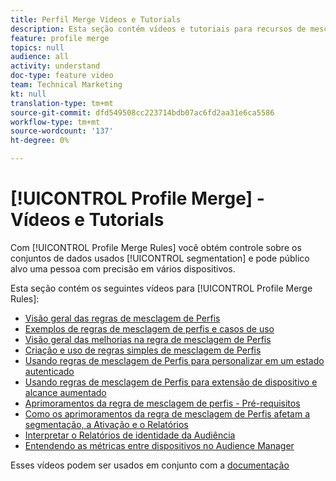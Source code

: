 ```yaml
---
title: Perfil Merge Vídeos e Tutorials
description: Esta seção contém vídeos e tutoriais para recursos de mesclagem de Perfis, como Regras de mesclagem de Perfis.
feature: profile merge
topics: null
audience: all
activity: understand
doc-type: feature video
team: Technical Marketing
kt: null
translation-type: tm+mt
source-git-commit: dfd549508cc223714bdb07ac6fd2aa31e6ca5586
workflow-type: tm+mt
source-wordcount: '137'
ht-degree: 0%

---
```



# [!UICONTROL Profile Merge] - Vídeos e Tutorials

Com [!UICONTROL Profile Merge Rules] você obtém controle sobre os conjuntos de dados usados [!UICONTROL segmentation] e pode público alvo uma pessoa com precisão em vários dispositivos.

Esta seção contém os seguintes vídeos para [!UICONTROL Profile Merge Rules]:

* [Visão geral das regras de mesclagem de Perfis](overview-of-profile-merge-rules.md)
* [Exemplos de regras de mesclagem de perfis e casos de uso](profile-merge-rule-examples-and-use-cases.md)
* [Visão geral das melhorias na regra de mesclagem de Perfis](overview-of-profile-merge-rule-enhancements.md)
* [Criação e uso de regras simples de mesclagem de Perfis](creating-and-using-simple-profile-merge-rules.md)
* [Usando regras de mesclagem de Perfis para personalizar em um estado autenticado](using-profile-merge-rules-to-personalize-in-an-authenticated-state.md)
* [Usando regras de mesclagem de Perfis para extensão de dispositivo e alcance aumentado](using-profile-merge-rules-for-device-extension-and-increased-reach.md)
* [Aprimoramentos da regra de mesclagem de perfis - Pré-requisitos](profile-merge-rule-enhancements-pre-requisites.md)
* [Como os aprimoramentos da regra de mesclagem de Perfis afetam a segmentação, a Ativação e o Relatórios](how-profile-merge-rule-enhancements-impact-segmentation-activation-and-reporting.md)
* [Interpretar o Relatórios de identidade da Audiência](interpret-audience-identity-reporting.md)
* [Entendendo as métricas entre dispositivos no Audience Manager](understanding-cross-device-metrics-in-audience-manager.md)

Esses vídeos podem ser usados em conjunto com a [documentação](https://docs.adobe.com/help/en/audience-manager/user-guide/features/profile-merge-rules/merge-rules-overview.html)
